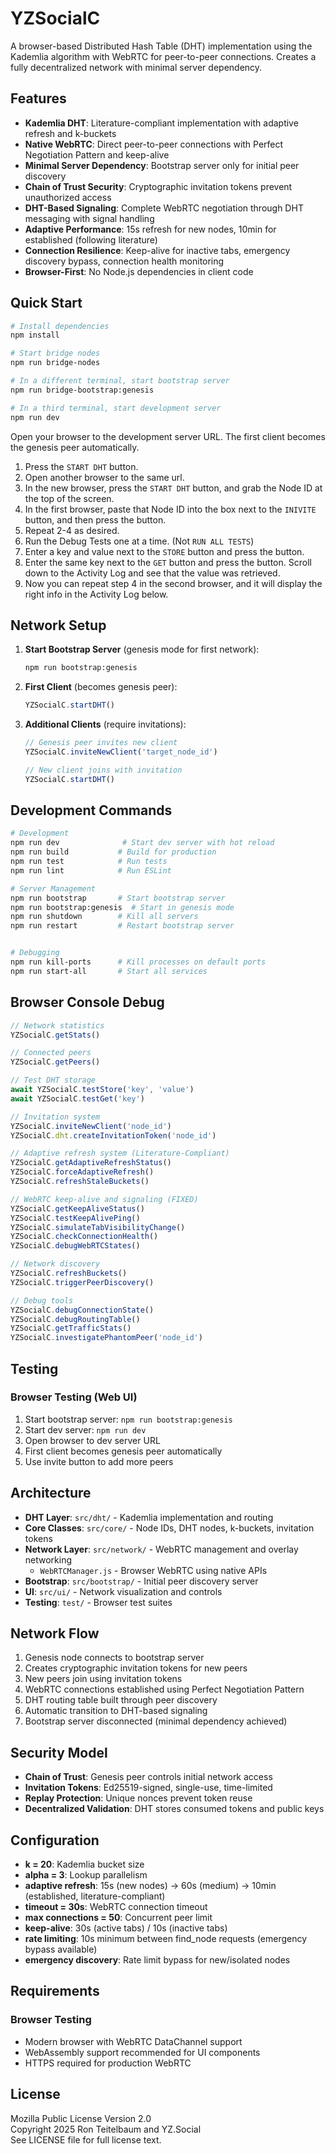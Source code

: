 # YZSocialC

A browser-based Distributed Hash Table (DHT) implementation using the Kademlia algorithm with WebRTC for peer-to-peer connections. Creates a fully decentralized network with minimal server dependency.

## Features

- **Kademlia DHT**: Literature-compliant implementation with adaptive refresh and k-buckets
- **Native WebRTC**: Direct peer-to-peer connections with Perfect Negotiation Pattern and keep-alive
- **Minimal Server Dependency**: Bootstrap server only for initial peer discovery
- **Chain of Trust Security**: Cryptographic invitation tokens prevent unauthorized access
- **DHT-Based Signaling**: Complete WebRTC negotiation through DHT messaging with signal handling
- **Adaptive Performance**: 15s refresh for new nodes, 10min for established (following literature)
- **Connection Resilience**: Keep-alive for inactive tabs, emergency discovery bypass, connection health monitoring
- **Browser-First**: No Node.js dependencies in client code

## Quick Start

```bash
# Install dependencies
npm install

# Start bridge nodes
npm run bridge-nodes

# In a different terminal, start bootstrap server
npm run bridge-bootstrap:genesis

# In a third terminal, start development server
npm run dev

```

Open your browser to the development server URL. The first client becomes the genesis peer automatically.
1. Press the `START DHT` button.
2. Open another browser to the same url.
3. In the new browser, press the `START DHT` button, and grab the Node ID at the top of the screen.
4. In the first browser, paste that Node ID into the box next to the `INIVITE` button, and then press the button.
5. Repeat 2-4 as desired.
6. Run the Debug Tests one at a time. (Not `RUN ALL TESTS`)
7. Enter a key and value next to the `STORE` button and press the button.
8. Enter the same key next to the `GET` button and press the button. Scroll down to the Activity Log and see that the value was retrieved.
9. Now you can repeat step 4 in the second browser, and it will display the right info in the Activity Log below.

## Network Setup

1. **Start Bootstrap Server** (genesis mode for first network):
   ```bash
   npm run bootstrap:genesis
   ```

2. **First Client** (becomes genesis peer):
   ```javascript
   YZSocialC.startDHT()
   ```

3. **Additional Clients** (require invitations):
   ```javascript
   // Genesis peer invites new client
   YZSocialC.inviteNewClient('target_node_id')
   
   // New client joins with invitation
   YZSocialC.startDHT()
   ```

## Development Commands

```bash
# Development
npm run dev              # Start dev server with hot reload
npm run build           # Build for production
npm run test            # Run tests
npm run lint            # Run ESLint

# Server Management
npm run bootstrap       # Start bootstrap server
npm run bootstrap:genesis  # Start in genesis mode
npm run shutdown        # Kill all servers
npm run restart         # Restart bootstrap server


# Debugging
npm run kill-ports      # Kill processes on default ports
npm run start-all       # Start all services
```

## Browser Console Debug

```javascript
// Network statistics
YZSocialC.getStats()

// Connected peers
YZSocialC.getPeers()

// Test DHT storage
await YZSocialC.testStore('key', 'value')
await YZSocialC.testGet('key')

// Invitation system
YZSocialC.inviteNewClient('node_id')
YZSocialC.dht.createInvitationToken('node_id')

// Adaptive refresh system (Literature-Compliant)
YZSocialC.getAdaptiveRefreshStatus()
YZSocialC.forceAdaptiveRefresh()
YZSocialC.refreshStaleBuckets()

// WebRTC keep-alive and signaling (FIXED)
YZSocialC.getKeepAliveStatus()
YZSocialC.testKeepAlivePing()
YZSocialC.simulateTabVisibilityChange()
YZSocialC.checkConnectionHealth()
YZSocialC.debugWebRTCStates()

// Network discovery
YZSocialC.refreshBuckets()
YZSocialC.triggerPeerDiscovery()

// Debug tools
YZSocialC.debugConnectionState()
YZSocialC.debugRoutingTable()
YZSocialC.getTrafficStats()
YZSocialC.investigatePhantomPeer('node_id')
```

## Testing

### Browser Testing (Web UI)

1. Start bootstrap server: `npm run bootstrap:genesis`
2. Start dev server: `npm run dev`
3. Open browser to dev server URL
4. First client becomes genesis peer automatically
5. Use invite button to add more peers



## Architecture

- **DHT Layer**: `src/dht/` - Kademlia implementation and routing
- **Core Classes**: `src/core/` - Node IDs, DHT nodes, k-buckets, invitation tokens
- **Network Layer**: `src/network/` - WebRTC management and overlay networking
  - `WebRTCManager.js` - Browser WebRTC using native APIs
- **Bootstrap**: `src/bootstrap/` - Initial peer discovery server
- **UI**: `src/ui/` - Network visualization and controls
- **Testing**: `test/` - Browser test suites

## Network Flow

1. Genesis node connects to bootstrap server
2. Creates cryptographic invitation tokens for new peers
3. New peers join using invitation tokens
4. WebRTC connections established using Perfect Negotiation Pattern
5. DHT routing table built through peer discovery
6. Automatic transition to DHT-based signaling
7. Bootstrap server disconnected (minimal dependency achieved)

## Security Model

- **Chain of Trust**: Genesis peer controls initial network access
- **Invitation Tokens**: Ed25519-signed, single-use, time-limited
- **Replay Protection**: Unique nonces prevent token reuse
- **Decentralized Validation**: DHT stores consumed tokens and public keys

## Configuration

- **k = 20**: Kademlia bucket size
- **alpha = 3**: Lookup parallelism  
- **adaptive refresh**: 15s (new nodes) → 60s (medium) → 10min (established, literature-compliant)
- **timeout = 30s**: WebRTC connection timeout
- **max connections = 50**: Concurrent peer limit
- **keep-alive**: 30s (active tabs) / 10s (inactive tabs)
- **rate limiting**: 10s minimum between find_node requests (emergency bypass available)
- **emergency discovery**: Rate limit bypass for new/isolated nodes

## Requirements

### Browser Testing
- Modern browser with WebRTC DataChannel support
- WebAssembly support recommended for UI components
- HTTPS required for production WebRTC


## License

Mozilla Public License Version 2.0  
Copyright 2025 Ron Teitelbaum and YZ.Social  
See LICENSE file for full license text.
